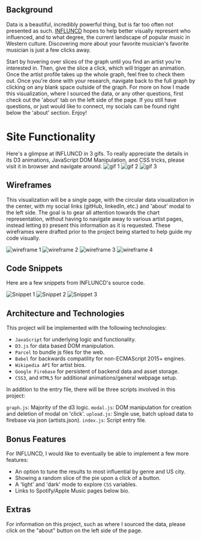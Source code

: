 ## Background
Data is a beautiful, incredibly powerful thing, but is far too often not presented as such. [INFLUNCD](https://influncd.com/) hopes to help better visually represent who influenced, and to what degree, the current landscape of popular music in Western culture. Discovering more about your favorite musician's favorite musician is just a few clicks away.

Start by hovering over slices of the graph until you find an artist you're interested in. Then, give the slice a click, which will trigger an animation. Once the artist profile takes up the whole graph, feel free to check them out. Once you're done with your research, navigate back to the full graph by clicking on any blank space outside of the graph. For more on how I made this visualization, where I sourced the data, or any other questions, first check out the 'about' tab on the left side of the page. If you still have questions, or just would like to connect, my socials can be found right below the 'about' section. Enjoy!

# Site Functionality 
Here's a glimpse at INFLUNCD in 3 gifs. To really appreciate the details in its D3 animations, JavaScript DOM Manipulation, and CSS tricks, please visit it in browser and navigate around. 
![gif 1](https://github.com/griffinsharp/INFLUNCD/blob/master/assets/inanim.gif)
![gif 2](https://github.com/griffinsharp/INFLUNCD/blob/master/assets/outanim.gif)
![gif 3](https://github.com/griffinsharp/INFLUNCD/blob/master/assets/modal.gif)

## Wireframes
This visualization will be a single page, with the circular data visualization in the center, with my social links (gitHub, linkedIn, etc.) and 'about' modal to the left side. The goal is to gear all attention towards the chart representation, without having to navigate away to various artist pages, instead letting `D3` present this information as it is requested. These wireframes were drafted prior to the project being started to help guide my code visually.

![wireframe 1](https://github.com/griffinsharp/INFLUNCD/blob/master/assets/Window1.png)
![wireframe 2](https://github.com/griffinsharp/INFLUNCD/blob/master/assets/Window2.png)
![wireframe 3](https://github.com/griffinsharp/INFLUNCD/blob/master/assets/Window3.png)
![wireframe 4](https://github.com/griffinsharp/INFLUNCD/blob/master/assets/Window4.png)

## Code Snippets 
Here are a few snippets from INFLUNCD's source code. 

![Snippet 1](https://github.com/griffinsharp/INFLUNCD/blob/master/assets/AnimationBackToFullCircle.png)
![Snippet 2](https://github.com/griffinsharp/INFLUNCD/blob/master/assets/ImageDownload.png)
![Snippet 3](https://github.com/griffinsharp/INFLUNCD/blob/master/assets/GraphRender.png)

## Architecture and Technologies
This project will be implemented with the following technologies:

  - `JavaScript` for underlying logic and functionality.
  - `D3.js` for data based DOM manipulation.
  - `Parcel` to bundle js files for the web.
  - `Babel` for backwards compatility for non-ECMAScript 2015+ engines.
  - `Wikipedia API` for artist bios.
  - `Google Firebase` for persistent of backend data and asset storage.
  - `CSS3`, and `HTML5` for additional animations/general webpage setup. 


In addition to the entry file, there will be three scripts involved in this project:

`graph.js`: Majority of the d3 logic.
`modal.js`: DOM manipulation for creation and deletion of modal on 'click'.
`upload.js`: Single use, batch upload data to firebase via json (artists.json).
`index.js`: Script entry file.

## Bonus Features
For INFLUNCD, I would like to eventually be able to implement a few more features:
- An option to tune the results to most influential by genre and US city.
- Showing a random slice of the pie upon a click of a button.
- A 'light' and 'dark' mode to explore `CSS` variables. 
- Links to Spotify/Apple Music pages below bio.

## Extras
For information on this project, such as where I sourced the data, please click on the "about" button on the left side of the page.
